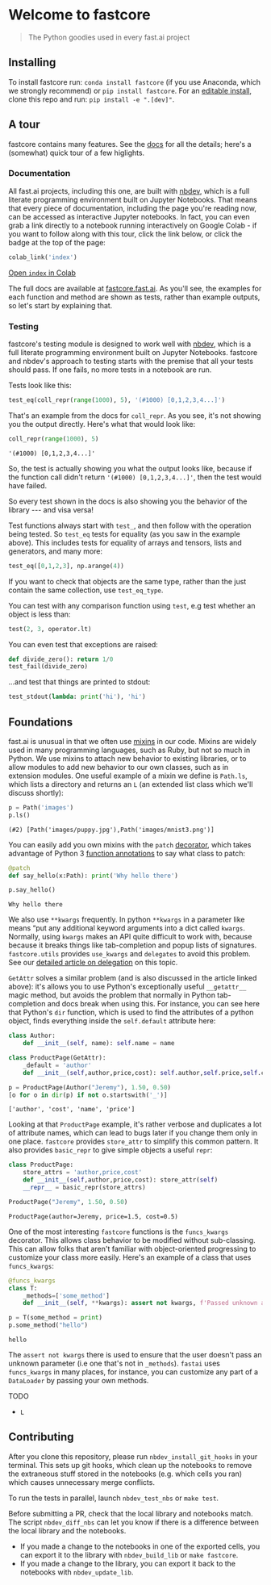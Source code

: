 # Welcome to fastcore
> The Python goodies used in every fast.ai project


## Installing

To install fastcore run: `conda install fastcore` (if you use Anaconda, which we strongly recommend) or `pip install fastcore`. For an [editable install](https://stackoverflow.com/questions/35064426/when-would-the-e-editable-option-be-useful-with-pip-install), clone this repo and run: `pip install -e ".[dev]"`.

## A tour

fastcore contains many features. See the [docs](https://fastcore.fast.ai) for all the details; here's a (somewhat) quick tour of a few higlights.

### Documentation

All fast.ai projects, including this one, are built with [nbdev](https://nbdev.fast.ai), which is a full literate programming environment built on Jupyter Notebooks. That means that every piece of documentation, including the page you're reading now, can be accessed as interactive Jupyter notebooks. In fact, you can even grab a link directly to a notebook running interactively on Google Colab - if you want to follow along with this tour, click the link below, or click the badge at the top of the page:

```python
colab_link('index')
```


[Open `index` in Colab](https://colab.research.google.com/github/fastai/fastcore/blob/master/nbs/index.ipynb)


The full docs are available at [fastcore.fast.ai](https://fastcore.fast.ai). As you'll see, the examples for each function and method are shown as tests, rather than example outputs, so let's start by explaining that.

### Testing

fastcore's testing module is designed to work well with [nbdev](https://nbdev.fast.ai), which is a full literate programming environment built on Jupyter Notebooks. fastcore and nbdev's approach to testing starts with the premise that all your tests should pass. If one fails, no more tests in a notebook are run.

Tests look like this:

```python
test_eq(coll_repr(range(1000), 5), '(#1000) [0,1,2,3,4...]')
```

That's an example from the docs for `coll_repr`. As you see, it's not showing you the output directly. Here's what that would look like:

```python
coll_repr(range(1000), 5)
```




    '(#1000) [0,1,2,3,4...]'



So, the test is actually showing you what the output looks like, because if the function call didn't return `'(#1000) [0,1,2,3,4...]'`, then the test would have failed.

So every test shown in the docs is also showing you the behavior of the library --- and visa versa!

Test functions always start with `test_`, and then follow with the operation being tested. So `test_eq` tests for equality (as you saw in the example above). This includes tests for equality of arrays and tensors, lists and generators, and many more:

```python
test_eq([0,1,2,3], np.arange(4))
```

If you want to check that objects are the same type, rather than the just contain the same collection, use `test_eq_type`.

You can test with any comparison function using `test`, e.g test whether an object is less than:

```python
test(2, 3, operator.lt)
```

You can even test that exceptions are raised:

```python
def divide_zero(): return 1/0
test_fail(divide_zero)
```

...and test that things are printed to stdout:

```python
test_stdout(lambda: print('hi'), 'hi')
```

## Foundations

fast.ai is unusual in that we often use [mixins](https://en.wikipedia.org/wiki/Mixin) in our code. Mixins are widely used in many programming languages, such as Ruby, but not so much in Python. We use mixins to attach new behavior to existing libraries, or to allow modules to add new behavior to our own classes, such as in extension modules. One useful example of a mixin we define is `Path.ls`, which lists a directory and returns an `L` (an extended list class which we'll discuss shortly):

```python
p = Path('images')
p.ls()
```




    (#2) [Path('images/puppy.jpg'),Path('images/mnist3.png')]



You can easily add you own mixins with the `patch` [decorator](https://realpython.com/primer-on-python-decorators/), which takes advantage of Python 3 [function annotations](https://www.python.org/dev/peps/pep-3107/#parameters) to say what class to patch:

```python
@patch
def say_hello(x:Path): print('Why hello there')

p.say_hello()
```

    Why hello there


We also use `**kwargs` frequently. In python `**kwargs` in a parameter like means “put any additional keyword arguments into a dict called `kwargs`. Normally, using `kwargs` makes an API quite difficult to work with, because because it breaks things like tab-completion and popup lists of signatures. `fastcore.utils` provides `use_kwargs` and `delegates` to avoid this problem. See our [detailed article on delegation](https://www.fast.ai/2019/08/06/delegation/) on this topic.

`GetAttr` solves a similar problem (and is also discussed in the article linked above): it's allows you to use Python's exceptionally useful `__getattr__` magic method, but avoids the problem that normally in Python tab-completion and docs break when using this. For instance, you can see here that Python's `dir` function, which is used to find the attributes of a python object, finds everything inside the `self.default` attribute here:

```python
class Author:
    def __init__(self, name): self.name = name

class ProductPage(GetAttr):
    _default = 'author'
    def __init__(self,author,price,cost): self.author,self.price,self.cost = author,price,cost

p = ProductPage(Author("Jeremy"), 1.50, 0.50)
[o for o in dir(p) if not o.startswith('_')]
```




    ['author', 'cost', 'name', 'price']



Looking at that `ProductPage` example, it's rather verbose and duplicates a lot of attribute names, which can lead to bugs later if you change them only in one place. `fastcore` provides `store_attr` to simplify this common pattern. It also provides `basic_repr` to give simple objects a useful `repr`:

```python
class ProductPage:
    store_attrs = 'author,price,cost'
    def __init__(self,author,price,cost): store_attr(self)
    __repr__ = basic_repr(store_attrs)

ProductPage("Jeremy", 1.50, 0.50)
```




    ProductPage(author=Jeremy, price=1.5, cost=0.5)



One of the most interesting `fastcore` functions is the `funcs_kwargs` decorator. This allows class behavior to be modified without sub-classing. This can allow folks that aren't familiar with object-oriented progressing to customize your class more easily. Here's an example of a class that uses `funcs_kwargs`:

```python
@funcs_kwargs
class T:
    _methods=['some_method']
    def __init__(self, **kwargs): assert not kwargs, f'Passed unknown args: {kwargs}'

p = T(some_method = print)
p.some_method("hello")
```

    hello


The `assert not kwargs` there is used to ensure that the user doesn't pass an unknown parameter (i.e one that's not in `_methods`). `fastai` uses `funcs_kwargs` in many places, for instance, you can customize any part of a `DataLoader` by passing your own methods.

TODO

- `L`

## Contributing

After you clone this repository, please run `nbdev_install_git_hooks` in your terminal. This sets up git hooks, which clean up the notebooks to remove the extraneous stuff stored in the notebooks (e.g. which cells you ran) which causes unnecessary merge conflicts.

To run the tests in parallel, launch `nbdev_test_nbs` or `make test`.

Before submitting a PR, check that the local library and notebooks match. The script `nbdev_diff_nbs` can let you know if there is a difference between the local library and the notebooks.
* If you made a change to the notebooks in one of the exported cells, you can export it to the library with `nbdev_build_lib` or `make fastcore`.
* If you made a change to the library, you can export it back to the notebooks with `nbdev_update_lib`.
